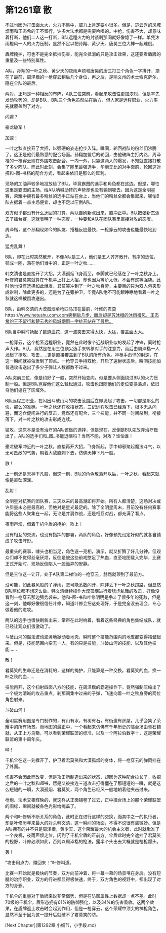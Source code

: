 # 第1261章 散

不过也因为打击面太大，火力不集中，威力上肯定要小很多。但是，楚云秀的风城烟雨和王杰希的王不留行，许多大法术都是需要吟唱的。中枪，伤害不大，却意味着打断，他们二人这一打断，B队远程火力的封锁刹那间就好像熄了一样。单凭沐雨橙风一人的火力压制，显然不足以把孙翔、黄少天、唐昊三位大神一起难倒。

盾牌掩护，可也不是完全抵挡伤害，能完全抵消的只是攻击效果，这还要看盾牌的重量及一些特别属性。

A队，孙翔的一叶之秋、黄少天的夜雨声烦和唐昊的唐三打三个角色一字排开，顶在了最前，周泽楷的一枪穿云稍后几个身位，再之后，是喻文州的术士索克萨尔，隐在全队的最后。

两对，正巧是一种相反的布阵，A队三位突前，看起来攻击性更加浓烈，但是率先发动攻势的，却是B队，B队三个角色虽然站在后方，但人家是远程职业，火力率先就覆盖到了对方。

闪避？

豪龙破军！

加速！

一叶之秋直接开了大招，以强硬的姿态抢步入阵。瞬间，轮回战队的粉丝们沸腾了。这正是他们最熟悉的配合场面。孙翔加盟后的轮回，由他破阵主打内路，周泽楷的一枪穿云则在外围攻击配合。一内一外，只靠这两人的爆发，不知就直接打散了多少阵队。而此时此刻，会集了圈里最强选手，华丽无比的对手面前，轮回这对搭和-图-书档的配合方式，看起来依旧是那么的犀利。

现场的加油声较多地投放给了B队，毕竟霸图的选手和角色都在这边。但是，哪怕这里是霸图的主场，给A队呐喊助阵的声势却也没有输到哪去。因为这是全明星赛，荣耀中拥有最多粉丝的选手正站在台上，当他们的粉丝全都会集起来，哪怕B队占据着一点主场便宜，却也不足以压倒A队。

双方似乎都没有什么迂回的打算，两队自刷新点出来，直冲正中。B队把张新杰派去了擂台赛，这就表明了一种态度，一种要和A队在团队赛里直接对攻的态度。

周泽楷，这个孙翔现如今的队友、搭档反应最快，一枪穿云的攻击也能最快地到达。

猛虎乱舞！

B队，却在此时突然散开，不像A队是三人，他们是五人齐齐散开，有序的选位，铺成一圈，落在他们当中的，正是一叶之秋……

韩文清也是直接开了大招，大漠孤烟飞身而至，拳脚就已经落在了一叶之秋身上。叶修的君莫笑就算在千机伞上打上大招，却也因为等阶太低，不会有这等强势。此时他也没有选择如此爆发，君莫笑冲到了一叶之秋身旁，主要目的只为双人包夹形成钳制，除此更多的，还是为了在旁护卫，毕竟A队绝不可能眼睁睁地看着一叶之秋就这样被围攻送出。

B队，由韩文清的大漠孤烟单枪匹马顶在最前，叶修的君莫https://www.hetushu.com.com笑稍后几步，而后却是苏沐橙的沐雨橙风、王杰希的王不留行和楚云秀的风城烟雨一字排开站在了最后。

B队当中瞬时扬起了数道血花，这一波突击来得太快，太猛，覆盖面太大。

一枪穿云，这个枪系远程职业，竟然在此时像个近战职业似的发起了冲锋，同时枪声大作。A队，竟然是在用三位顶尖选手来转移对手的注意力，而后由周泽楷一人发起了抢攻，攻击……更是直接覆盖到了B队的所有角色。神枪手彪悍的射速，在这一瞬间就被催发到了顶点。一枪穿云手持双枪，开启了速射状态后，瞬间技能加普通攻击送出了多少子弹让人数都数不过来。

A队突前三位，像是约好了一般，突然开始变向，似是要从侧面绕过B队的火力压制一般。但是B队岂容他们这么轻松通过，攻击也跟随他们的走位变换落点，依旧将他们逼在了区域外。

B队远程三职业，在闪出斗破山河的攻击范围后立即发起了攻击，一切都是那么的快，那么的准确。一叶之秋还在收招状态，三记远程攻击已经落下，根本无从闪避，而这仓促间进行的反击，竟然还有配合，三个技能，并不同一时间杀到，衔接落下，对一叶之秋的攻击形成连续。

猛攻，这原本是没有治疗的A队该做的选择，但是现在，反倒是B队先放弃治疗做出了。A队的选手们和_图_书能退缩吗？当然不能，对攻？谁怕谁！

豪龙破军冲近的一叶之秋，直接再开大招，飞身跃起，手中却邪聚起魔法斗气，以无可匹敌的气势，朝着大敌直刺下去，仿佛天神下凡一般。

散！

上一刻还是天神下凡般，但这一刻，B队的角色散落开以后，一叶之秋，看起来就像是直坠深渊。

乱射！

全明星对抗赛的团队赛，三天以来的最高潮即将开始。所有人都清楚，这场对决或许质量未必是最高的，但绝对是星光最足的。除了全明星周末，目前没有任何赛事能将这些人聚集在一起，无论是并肩作战，还是相互对战，都充满了看点。

夜雨声烦，借着千机伞盾的掩护，欺上！

没有相互的交流，也没有指挥的部署，两队的角色，好像预先设定好似的就各自铺成了攻击阵形。

最重头的赛事，噱头也相当足，角色逐一亮相，演示，就又折腾了好几分钟。但观众们却不觉得丝毫厌烦，反倒是被这些前戏憋足了热血，直至地图载入完毕，比赛正式开始时，现场反倒陷入一股诡异的安静。

但是三位这一让开，处于A队第二梯位的一枪穿云，赫然就顶到了最前方。

没可能，如此暴风般的子弹雨，怎可能悉数闪开，除非丢下一叶之秋跑路，但显然B队两位都不想这么做。韩文清继续操作大漠孤烟进行着猛虎乱舞的攻击，好像没看到一枪穿云那边强势袭来。他和-图-书和叶修明明是争斗了很多年的死敌，但是这一刻，他却好像很信任叶修，知道叶修会把这处理好，于是完全没去理会，专心做着他的进攻。

两队的选手也很快刷新出来，掌声在此时响着，看着这些经典的角色集结成队，就已经让观众们很激动了。

斗破山河的魔法波动澎湃地掀动着地壳，瞬时整个技能范围内的地皮都变得褶皱起来。但是，技能范围内空无一人，有的只是技能，斗破山河的技能，以及其他技能……

散！

君莫笑的生命还是在消耗的，这样的掩护，只能算是一种交换。君莫笑的血，换一叶之秋的血……

技能再开，这个扫射四面八方的技能，在周泽楷的霸道操作下，竟然强制压缩出了一个极为清晰的攻击重点。刹那间集中过来的子弹，飞速向着一叶之秋身旁的两位角色射来。

斗破山河！

全明星赛用图是专门制作的，有山有水，有树有石，有街道有房屋，几乎会集了荣耀中的所有场景。而地图的最正中，一个看起来仿佛有千年历史的擂台场由青石铺就，从正上方鸟瞰，可以看到荣耀联盟的标准，以及一个阿拉伯数字十，这是荣耀联盟的第十周年庆。

哗！

千机伞在这一刻撑开了，护卫着君莫笑和大漠孤烟的身体，将一枪穿云的弹雨挡在了外面。

伤害不会因此而改变，但是攻击所制造出来的状态，却因为这种配合拉长了，收招之后的一叶之秋和*图*书，愣是又被接连三道攻击打得僵在了那短短的一瞬，就是这么短短的一瞬，大漠孤烟、君莫笑，两个角色已经风一般地朝着他夹击过来。

枪炮、法术交相辉映的，就这样从正面铺卷了过去，正中擂台场上的那个荣耀联盟的图标，瞬间就被各色光影给掩盖了。

两个和叶修斩不断关系的角色，此时正在进行这样的交换，而其中之一的执行者，却是叶修历年来最大的对头韩文清，这一瞬间的场面，不得不说很有些微妙。但是A队拥有的并不只是周泽楷，黄少天，这个荣耀最大的机会主义者，此时就瞅准了一个良机，夜雨声烦走位，闪到了千机伞盾的正前方。伞盾此时完全遮挡了君莫笑的视野，叶修必须如此，否则以周泽楷的枪法，露半个头出去大概就是枪枪爆头。

轰！

“攻击用点力，赚回来！”叶修叫道。

比赛一开始就是极快的节奏，双方向前冲着，将一幕一幕的场景甩在身后。没有短腿的治疗职业，双方的行进都显得极快速，终于，双方角色的视野中，都出现了对方的身影。

千机伞的重量对于盾牌来说非常弱势，但是在防御属性上数据却一点不差。此时70级的千机伞，盾形态拥有61%的防御强化，以及34%的伤害吸收。这两个效果，在盾牌迎上攻击时会起到作用，但是一枪穿云，这个荣耀中顶尖的神枪角色，显然不至于因为这一提升后就破不了君莫笑的防。



[Next Chapter](第1262章 小细节，小手段.md)